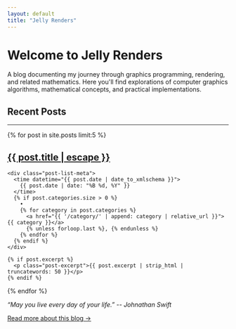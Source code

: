```yaml
---
layout: default
title: "Jelly Renders"
---
```


# Welcome to Jelly Renders

A blog documenting my journey through graphics programming, rendering, and related mathematics. Here you'll find explorations of computer graphics algorithms, mathematical concepts, and practical implementations.

## Recent Posts
---
{% for post in site.posts limit:5 %}
  <article class="post-list-item">
    <h2 class="post-list-title">
      <a href="{{ post.url | relative_url }}">{{ post.title | escape }}</a>
    </h2>
    
    <div class="post-list-meta">
      <time datetime="{{ post.date | date_to_xmlschema }}">
        {{ post.date | date: "%B %d, %Y" }}
      </time>
      {% if post.categories.size > 0 %}
        • 
        {% for category in post.categories %}
          <a href="{{ '/category/' | append: category | relative_url }}">{{ category }}</a>
          {% unless forloop.last %}, {% endunless %}
        {% endfor %}
      {% endif %}
    </div>
    
    {% if post.excerpt %}
      <p class="post-excerpt">{{ post.excerpt | strip_html | truncatewords: 50 }}</p>
    {% endif %}
  </article>
{% endfor %}


*“May you live every day of your life.”  -- Johnathan Swift*

[Read more about this blog →](/graphics-blog/about/)